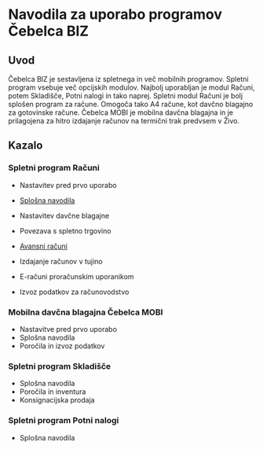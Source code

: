 # Navodila za uporabo programov Čebelca BIZ

## Uvod

Čebelca BIZ je sestavljena iz spletnega in več mobilnih programov. Spletni program vsebuje več opcijskih modulov. Najbolj uporabljan je modul Računi, 
potem Skladišče, Potni nalogi in tako naprej. Spletni modul Računi je bolj splošen program za račune. Omogoča tako A4 račune, kot davčno blagajno za
gotovinske račune. Čebelca MOBI je mobilna davčna blagajna in je prilagojena za hitro izdajanje računov na termični trak predvsem v Živo.

## Kazalo

### Spletni program Računi

* Nastavitev pred prvo uporabo
* [Splošna navodila](racuni/splosna_navodila.md)
* Nastavitev davčne blagajne
* Povezava s spletno trgovino

* [Avansni računi](racuni/avansni_racuni.md)
* Izdajanje računov v tujino
* E-računi proračunskim uporanikom
* Izvoz podatkov za računovodstvo

### Mobilna davčna blagajna Čebelca MOBI

* Nastavitve pred prvo uporabo
* Splošna navodila
* Poročila in izvoz podatkov

### Spletni program Skladišče

* Splošna navodila
* Poročila in inventura
* Konsignacijska prodaja

### Spletni program Potni nalogi

* Splošna navodila

